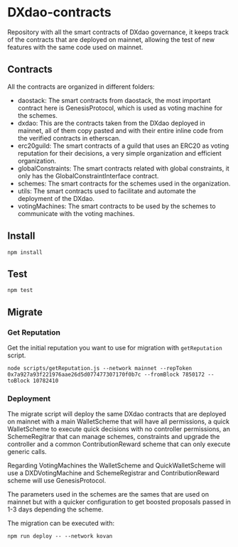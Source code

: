 # DXdao-contracts

Repository with all the smart contracts of DXdao governance, it keeps track of the contracts that are deployed on mainnet, allowing the test of new features with the same code used on mainnet.

## Contracts

All the contracts are organized in different folders:
- daostack: The smart contracts from daostack, the most important contract here is GenesisProtocol, which is used as voting machine for the schemes.
- dxdao: This are the contracts taken from the DXdao deployed in mainnet, all of them copy pasted and with their entire inline code from the verified contracts in etherscan.
- erc20guild: The smart contracts of a guild that uses an ERC20 as voting reputation for their decisions, a very simple organization and efficient organization.
- globalConstraints: The smart contracts related with global constraints, it only has the GlobalConstraintInterface contract.
- schemes: The smart contracts for the schemes used in the organization.
- utils: The smart contracts used to facilitate and automate the deployment of the DXdao.
- votingMachines: The smart contracts to be used by the schemes to communicate with the voting machines.

## Install

`npm install`

## Test

`npm test`

## Migrate

### Get Reputation 

Get the initial reputation you want to use for migration with `getReputation` script.
```
node scripts/getReputation.js --network mainnet --repToken 0x7a927a93f221976aae26d5d077477307170f0b7c --fromBlock 7850172 --toBlock 10782410
```

### Deployment

The migrate script will deploy the same DXdao contracts that are deployed on mainnet with a main WalletScheme that will have all permissions, a quick WalletScheme to execute quick decisions with no controller permissions, an SchemeRegitrar that can manage schemes, constraints and upgrade the controller and a common ContributionReward scheme that can only execute generic calls.

Regarding VotingMachines the WalletScheme and QuickWalletScheme will use a DXDVotingMachine and SchemeRegistrar and ContributionReward scheme will use GenesisProtocol.

The parameters used in the schemes are the sames that are used on mainnet but with a quicker configuration to get boosted proposals passed in 1-3 days depending the scheme.

The migration can be executed with:

`npm run deploy -- --network kovan`
